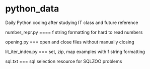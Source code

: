 # python_data
Daily Python coding after studying IT class and future reference


number_repr.py    ====   f string formatting for hard to read numbers

opening.py   === open and close files without manually closing

lit_iter_index.py === set, zip, map examples with f string formatting

sql.txt === sql selection resource for SQLZOO problems

